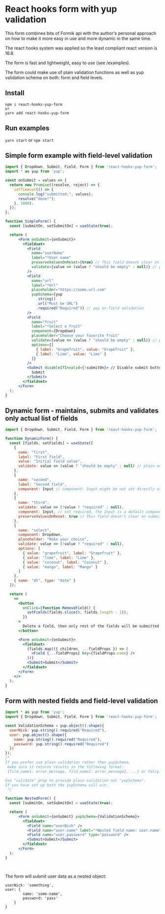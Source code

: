 # React hooks form with yup validation
This form combines bits of Formik api with the author's personal approach on how to make it more easy in use and more dynamic in the same time.

The react hooks system was applied so the least compliant react version is 16.8.

The form is fast and lightweight, easy to use (see /examples).

The form could make use of plain validation functions as well as yup validation schema on both: form and field levels. 

## Install

```
npm i react-hooks-yup-form
or
yarn add react-hooks-yup-form
```
## Run examples
``yarn start``
or
``npm start``

## Simple form example with field-level validation 

```jsx harmony
import { Dropdown, Submit, Field, Form } from 'react-hooks-yup-form';
import * as yup from 'yup';

const onSubmit = values => {
  return new Promise((resolve, reject) => {
    setTimeout(() => {
      console.log("submitted:", values);
      resolve("done!");
    }, 1000);
  });
};

function SimpleForm() {
  const [submitOn, setSubmitOn] = useState(true);

  return (
      <Form onSubmit={onSubmit}>
        <fieldset>
          <Field
            name="userName"
            label="*User name"
            preserveValuesOnReset={true} // This field doesnt clear on submit
            validate={value => (value ? "should be empty" : null)} // plain on-field validation
          />
          <Field
            name="url"
            label="*Url"
            placeholder="https://some.url.com"
            yupSchema={yup
              .string()
              .url("Must be URL")
              .required("Required")} // yup on-field validation
          />
          <Field
            name="fruit"
            label="*Select a fruit"
            component={Dropdown}
            placeholder="Choose your favorite fruit"
            validate={value => (value ? "should be empty" : null)} // plain on-field validation
            options={[
              { label: "Grapefruit", value: "Grapefruit" },
              { label: "Lime", value: "Lime" }
            ]}
          />
          <Submit disableIfInvalid={!submitOn}> // Disable submit button while the form is invalid
            Submit
          </Submit>
        </fieldset>
      </Form>
  );
}
```

## Dynamic form - maintains, submits and validates only actual list of fields
```jsx harmony
import { Dropdown, Submit, Field, Form } from 'react-hooks-yup-form';

function DynamicForm() {
  const [fields, setFields] = useState([
    {
      name: "first",
      label: "First field",
      value: "Initial field value",
      validate: value => (value ? "should be empty" : null) // plain on-field validation
    },
    {
      name: "second",
      label: "Second field",
      component: Input // component: Input might be not set directly as it is a default input
    },
    {
      name: "third",
      validate: value => (!value ? "required" : null),
      component: Input, // not required, the Input is a default component used by form
      preserveValuesOnReset: true // This field doesn't clear on submit
    },
    {
      name: "select",
      component: Dropdown,
      placeholder: "Make your choice",
      validate: value => (!value ? "required" : null),
      options: [
        { value: "grapefruit", label: "Grapefruit" },
        { value: "lime", label: "Lime" },
        { value: "coconut", label: "Coconut" },
        { value: "mango", label: "Mango" }
      ]
    },
    { name: "dt", type: "date" }
  ]);

  return (
    <>
      <button
        onClick={function RemoveField() {
          setFields(fields.slice(0, fields.length - 1));
        }}
      >
        Delete a field, then only rest of the fields will be submitted
      </button>

      <Form onSubmit={onSubmit}>
        <fieldset>
          {fields.map(({ children, ...fieldProps }) => (
            <Field {...fieldProps} key={fieldProps.name} />
          ))}
          <Submit>Submit</Submit>
        </fieldset>
      </Form>
    </>
  );
}

```
## Form with nested fields and field-level validation
```jsx harmony
import * as yup from 'yup';
import { Dropdown, Submit, Field, Form } from 'react-hooks-yup-form';

const ValidationSchema = yup.object().shape({
  userNick: yup.string().required("Required"),
  user: yup.object().shape({
    name: yup.string().required("Required"),
    password: yup.string().required("Required")
  })
});
/*
If you prefer use plain validation rather then yupSchema,
 make sure it returns results in the following format: 
 {fild_name1: error_message, fild_name2: error_message2, ...} or falsy.

Use "validate" prop to provide plain validation not "yupSchema".
If you have set up both the yupSchema will win.
 */

function NestedForm() {
  const [submitOn, setSubmitOn] = useState(true);

  return (
      <Form onSubmit={onSubmit} yupSchema={ValidationSchema}>
        <fieldset>
          <Field name="userNick" />
          <Field name="user.name" label="*Nested field name: user.name" />
          <Field name="user.password" type="password" />
          <Submit>Submit</Submit>
        </fieldset>
      </Form>
  );
}

 
```
The form will submit user data as a nested object: 
```{
userNick: 'something',
user: {
        name: 'some-name',
        password: 'pass'
    }
}
```
